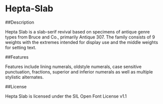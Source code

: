 # Hepta-Slab

##Description

Hepta Slab is a slab-serif revival based on specimens of antique genre types from Bruce and Co., primarily Antique 307. The family consists of 9 weights with the extremes intended for display use and the middle weights for setting text.

##Features

Features include lining numerals, oldstyle numerals, case sensitive punctuation, fractions, superior and inferior numerals as well as multiple stylistic alternates.

##License

Hepta Slab is licensed under the SIL Open Font License v1.1

